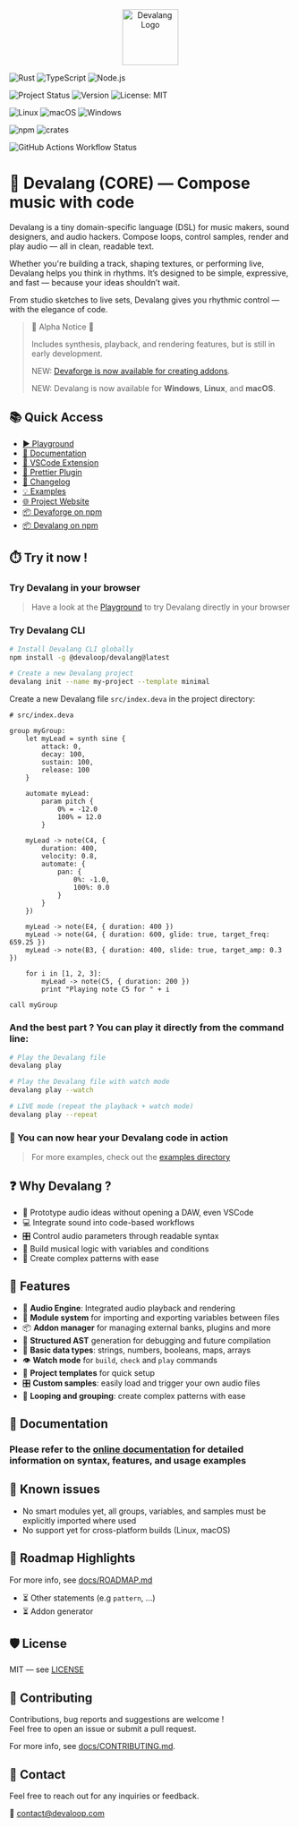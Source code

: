 <div align="center">
    <img src="https://devalang.com/images/devalang-logo-min.png" alt="Devalang Logo" width="100" />
</div>

![Rust](https://img.shields.io/badge/Made%20with-Rust-orange?logo=rust)
![TypeScript](https://img.shields.io/badge/Built%20with-TypeScript-blue?logo=typescript)
![Node.js](https://img.shields.io/badge/Node.js-18%2B-brightgreen?logo=node.js)

![Project Status](https://img.shields.io/badge/status-alpha-red)
![Version](https://img.shields.io/npm/v/@devaloop/devalang)
![License: MIT](https://img.shields.io/badge/license-MIT-green)

![Linux](https://img.shields.io/badge/linux-supported-blue?logo=linux)
![macOS](https://img.shields.io/badge/macOS-supported-blue?logo=apple)
![Windows](https://img.shields.io/badge/windows-supported-blue?logo=windows)

![npm](https://img.shields.io/npm/dt/@devaloop/devalang)
![crates](https://img.shields.io/crates/d/devalang)

![GitHub Actions Workflow Status](https://img.shields.io/github/actions/workflow/status/devaloop-labs/devalang/.github/workflows/ci.yml)

# 🦊 Devalang (CORE) — Compose music with code

Devalang is a tiny domain-specific language (DSL) for music makers, sound designers, and audio hackers.
Compose loops, control samples, render and play audio — all in clean, readable text.

Whether you're building a track, shaping textures, or performing live, Devalang helps you think in rhythms. It’s designed to be simple, expressive, and fast — because your ideas shouldn’t wait.

From studio sketches to live sets, Devalang gives you rhythmic control — with the elegance of code.

> 🚧 Alpha Notice 🚧
>
> Includes synthesis, playback, and rendering features, but is still in early development.
>
> NEW: [Devaforge is now available for creating addons](https://github.com/devaloop-labs/devaforge).
>
> NEW: Devalang is now available for **Windows**, **Linux**, and **macOS**.

## 📚 Quick Access

- [▶️ Playground](https://playground.devalang.com)
- [📖 Documentation](https://docs.devalang.com)
- [🧩 VSCode Extension](https://marketplace.visualstudio.com/items?itemName=devaloop.devalang-vscode)
- [🎨 Prettier Plugin](https://www.npmjs.com/package/@devaloop/prettier-plugin-devalang)
- [📜 Changelog](./docs/CHANGELOG.md)
- [💡 Examples](./examples/)
- [🌐 Project Website](https://devalang.com)
- [📦 Devaforge on npm](https://www.npmjs.com/package/@devaloop/devaforge)
- [📦 Devalang on npm](https://www.npmjs.com/package/@devaloop/devalang)

## ⏱️ Try it now !

### Try Devalang in your browser

> Have a look at the [Playground](https://playground.devalang.com) to try Devalang directly in your browser

### Try Devalang CLI

```bash
# Install Devalang CLI globally
npm install -g @devaloop/devalang@latest

# Create a new Devalang project
devalang init --name my-project --template minimal
```

Create a new Devalang file `src/index.deva` in the project directory:

```deva
# src/index.deva

group myGroup:
    let myLead = synth sine {
        attack: 0,
        decay: 100,
        sustain: 100,
        release: 100
    }

    automate myLead:
        param pitch {
            0% = -12.0
            100% = 12.0
        }

    myLead -> note(C4, {
        duration: 400,
        velocity: 0.8,
        automate: {
            pan: {
                0%: -1.0,
                100%: 0.0
            }
        }
    })

    myLead -> note(E4, { duration: 400 })
    myLead -> note(G4, { duration: 600, glide: true, target_freq: 659.25 })
    myLead -> note(B3, { duration: 400, slide: true, target_amp: 0.3 })

    for i in [1, 2, 3]:
        myLead -> note(C5, { duration: 200 })
        print "Playing note C5 for " + i

call myGroup
```

### And the best part ? You can play it directly from the command line:

```bash
# Play the Devalang file
devalang play

# Play the Devalang file with watch mode
devalang play --watch

# LIVE mode (repeat the playback + watch mode)
devalang play --repeat
```

### 🎉 You can now hear your Devalang code in action

> For more examples, check out the [examples directory](./examples/)

## ❓ Why Devalang ?

- 🎹 Prototype audio ideas without opening a DAW, even VSCode
- 💻 Integrate sound into code-based workflows
- 🎛️ Control audio parameters through readable syntax
- 🧪 Build musical logic with variables and conditions
- 🔄 Create complex patterns with ease

## 🚀 Features

- 🎵 **Audio Engine**: Integrated audio playback and rendering
- 🧩 **Module system** for importing and exporting variables between files
- 📦 **Addon manager** for managing external banks, plugins and more
- 📜 **Structured AST** generation for debugging and future compilation
- 🔢 **Basic data types**: strings, numbers, booleans, maps, arrays
- 👁️ **Watch mode** for `build`, `check` and `play` commands
- 📂 **Project templates** for quick setup
- 🎛️ **Custom samples**: easily load and trigger your own audio files
- 🔄 **Looping and grouping**: create complex patterns with ease

## 📄 Documentation

### Please refer to the [online documentation](https://docs.devalang.com) for detailed information on syntax, features, and usage examples

## 🧯 Known issues

- No smart modules yet, all groups, variables, and samples must be explicitly imported where used
- No support yet for cross-platform builds (Linux, macOS)

## 🧪 Roadmap Highlights

For more info, see [docs/ROADMAP.md](./docs/ROADMAP.md)

- ⏳ Other statements (e.g `pattern`, ...)
- ⏳ Addon generator

## 🛡️ License

MIT — see [LICENSE](./LICENSE)

## 🤝 Contributing

Contributions, bug reports and suggestions are welcome !  
Feel free to open an issue or submit a pull request.

For more info, see [docs/CONTRIBUTING.md](./docs/CONTRIBUTING.md).

## 📢 Contact

Feel free to reach out for any inquiries or feedback.

📧 [contact@devaloop.com](mailto:contact@devaloop.com)

